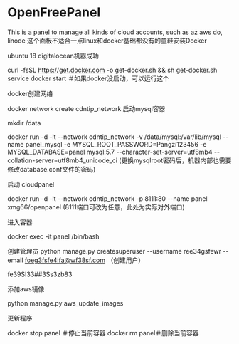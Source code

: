 # OpenFreePanel
This is a panel to manage all kinds of cloud accounts, such as az aws do, linode
这个面板不适合一点linux和docker基础都没有的童鞋安装Docker

ubuntu  18  digitalocean机器成功

curl -fsSL https://get.docker.com -o get-docker.sh && sh get-docker.sh service docker start ＃如果docker没启动，可以运行这个

docker创建网络

docker network create cdntip_network 启动mysql容器

mkdir /data

docker run -d -it --network cdntip_network -v /data/mysql:/var/lib/mysql --name panel_mysql -e MYSQL_ROOT_PASSWORD=Pangzi123456 -e MYSQL_DATABASE=panel mysql:5.7 --character-set-server=utf8mb4 --collation-server=utf8mb4_unicode_ci (更换mysqlroot密码后，机器内部也需要修改database.conf文件的密码)

启动 cloudpanel

docker run -d -it --network cdntip_network -p 8111:80 --name panel xmg66/openpanel
(8111端口可改为任意，此处为实际对外端口)

进入容器

docker exec -it panel /bin/bash

创建管理员
python manage.py createsuperuser --username ree34gsfewr --email foeg3fsfe4ifa@wf38sf.com  （创建用户）

fe39SI33##3Ss3zb83
 
添加aws镜像

python manage.py aws_update_images 

更新程序

docker stop panel ＃停止当前容器
docker rm panel＃删除当前容器 
